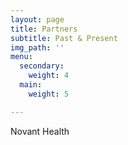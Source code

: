```yaml
---
layout: page
title: Partners
subtitle: Past & Present
img_path: ''
menu:
  secondary:
    weight: 4
  main:
    weight: 5

---
```

Novant Health